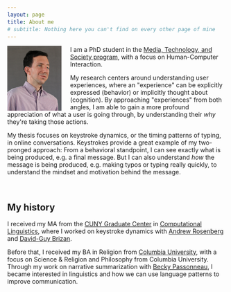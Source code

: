 ```yaml
---
layout: page
title: About me
# subtitle: Nothing here you can't find on every other page of mine
---
```


<img style="float: left; padding-right: 20px;" align="left" 
src="/img/nu_headshot-compressed.jpg" alt="headshot"
	title="My headshot" height="150" />


I am a PhD student in the [Media, Technology, and Society program](https://communication.northwestern.edu/programs/phd_media_technology_society), with a focus on Human-Computer Interaction.

My research centers around understanding user experiences, where an "experience" can be explicitly expressed (behavior) or implicitly thought about (cognition). By approaching "experiences" from both angles, I am able to gain a more profound appreciation of what a user is going through, by understanding their *why* they're taking those actions.

My thesis focuses on keystroke dynamics, or the timing patterns of typing, in online conversations. Keystrokes provide a great example of my two-pronged approach: From a behavioral standpoint, I can see exactly what is being produced, e.g. a final message. But I can also understand *how* the message is being produced, e.g. making typos or typing really quickly, to understand the mindset and motivation behind the message.
  
<br>

## My history

I received my MA from the [CUNY Graduate Center](https://gc.cuny.edu/Home) in [Computational Linguistics](https://www.gc.cuny.edu/Page-Elements/Academics-Research-Centers-Initiatives/Doctoral-Programs/Linguistics/About-the-Program/Specializations/Computational-Linguistics), where I worked on keystroke dynamics with [Andrew Rosenberg](http://eniac.cs.qc.cuny.edu/andrew/) and [David-Guy Brizan](https://www.usfca.edu/faculty/david-guy-brizan).

Before that, I received my BA in Religion from [Columbia University](https://www.columbia.edu), with a focus on Science & Religion and Philosophy from Columbia University. Through my work on narrative summarization with [Becky Passonneau](https://sites.psu.edu/becky/), I became interested in linguistics and how we can use language patterns to improve communication.